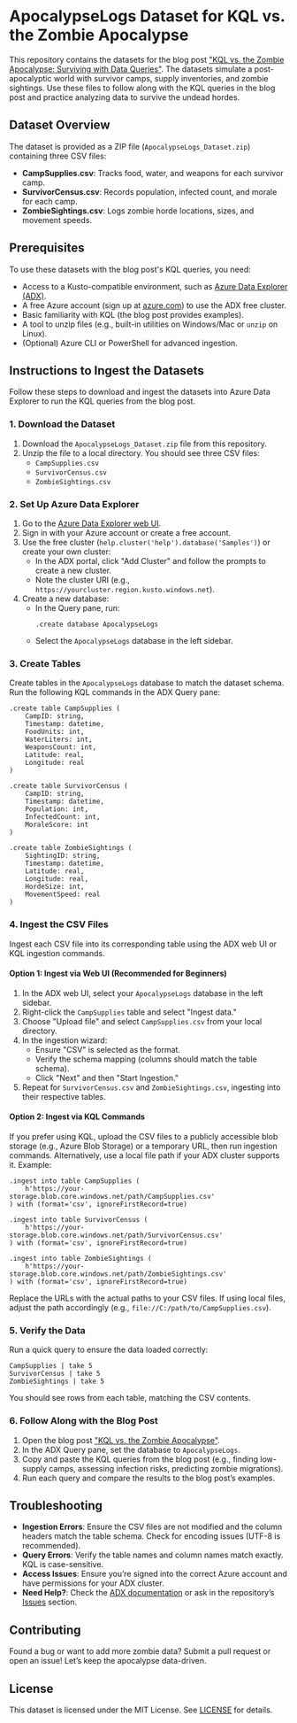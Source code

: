 # ApocalypseLogs Dataset for KQL vs. the Zombie Apocalypse

This repository contains the datasets for the blog post ["KQL vs. the Zombie Apocalypse: Surviving with Data Queries"](https://rodtrent.substack.com/p/kql-vs-the-zombie-apocalypse-surviving). The datasets simulate a post-apocalyptic world with survivor camps, supply inventories, and zombie sightings. Use these files to follow along with the KQL queries in the blog post and practice analyzing data to survive the undead hordes.

## Dataset Overview

The dataset is provided as a ZIP file (`ApocalypseLogs_Dataset.zip`) containing three CSV files:

- **CampSupplies.csv**: Tracks food, water, and weapons for each survivor camp.
- **SurvivorCensus.csv**: Records population, infected count, and morale for each camp.
- **ZombieSightings.csv**: Logs zombie horde locations, sizes, and movement speeds.

## Prerequisites

To use these datasets with the blog post's KQL queries, you need:

- Access to a Kusto-compatible environment, such as [Azure Data Explorer (ADX)](https://dataexplorer.azure.com/).
- A free Azure account (sign up at [azure.com](https://azure.com)) to use the ADX free cluster.
- Basic familiarity with KQL (the blog post provides examples).
- A tool to unzip files (e.g., built-in utilities on Windows/Mac or `unzip` on Linux).
- (Optional) Azure CLI or PowerShell for advanced ingestion.

## Instructions to Ingest the Datasets

Follow these steps to download and ingest the datasets into Azure Data Explorer to run the KQL queries from the blog post.

### 1. Download the Dataset

1. Download the `ApocalypseLogs_Dataset.zip` file from this repository.
2. Unzip the file to a local directory. You should see three CSV files:
   - `CampSupplies.csv`
   - `SurvivorCensus.csv`
   - `ZombieSightings.csv`

### 2. Set Up Azure Data Explorer

1. Go to the [Azure Data Explorer web UI](https://dataexplorer.azure.com/).
2. Sign in with your Azure account or create a free account.
3. Use the free cluster (`help.cluster('help').database('Samples')`) or create your own cluster:
   - In the ADX portal, click "Add Cluster" and follow the prompts to create a new cluster.
   - Note the cluster URI (e.g., `https://yourcluster.region.kusto.windows.net`).
4. Create a new database:
   - In the Query pane, run:
     ```kql
     .create database ApocalypseLogs
     ```
   - Select the `ApocalypseLogs` database in the left sidebar.

### 3. Create Tables

Create tables in the `ApocalypseLogs` database to match the dataset schema. Run the following KQL commands in the ADX Query pane:

```kql
.create table CampSupplies (
    CampID: string,
    Timestamp: datetime,
    FoodUnits: int,
    WaterLiters: int,
    WeaponsCount: int,
    Latitude: real,
    Longitude: real
)

.create table SurvivorCensus (
    CampID: string,
    Timestamp: datetime,
    Population: int,
    InfectedCount: int,
    MoraleScore: int
)

.create table ZombieSightings (
    SightingID: string,
    Timestamp: datetime,
    Latitude: real,
    Longitude: real,
    HordeSize: int,
    MovementSpeed: real
)
```

### 4. Ingest the CSV Files

Ingest each CSV file into its corresponding table using the ADX web UI or KQL ingestion commands.

#### Option 1: Ingest via Web UI (Recommended for Beginners)

1. In the ADX web UI, select your `ApocalypseLogs` database in the left sidebar.
2. Right-click the `CampSupplies` table and select "Ingest data."
3. Choose "Upload file" and select `CampSupplies.csv` from your local directory.
4. In the ingestion wizard:
   - Ensure "CSV" is selected as the format.
   - Verify the schema mapping (columns should match the table schema).
   - Click "Next" and then "Start Ingestion."
5. Repeat for `SurvivorCensus.csv` and `ZombieSightings.csv`, ingesting into their respective tables.

#### Option 2: Ingest via KQL Commands

If you prefer using KQL, upload the CSV files to a publicly accessible blob storage (e.g., Azure Blob Storage) or a temporary URL, then run ingestion commands. Alternatively, use a local file path if your ADX cluster supports it. Example:

```kql
.ingest into table CampSupplies (
    h'https://your-storage.blob.core.windows.net/path/CampSupplies.csv'
) with (format='csv', ignoreFirstRecord=true)

.ingest into table SurvivorCensus (
    h'https://your-storage.blob.core.windows.net/path/SurvivorCensus.csv'
) with (format='csv', ignoreFirstRecord=true)

.ingest into table ZombieSightings (
    h'https://your-storage.blob.core.windows.net/path/ZombieSightings.csv'
) with (format='csv', ignoreFirstRecord=true)
```

Replace the URLs with the actual paths to your CSV files. If using local files, adjust the path accordingly (e.g., `file://C:/path/to/CampSupplies.csv`).

### 5. Verify the Data

Run a quick query to ensure the data loaded correctly:

```kql
CampSupplies | take 5
SurvivorCensus | take 5
ZombieSightings | take 5
```

You should see rows from each table, matching the CSV contents.

### 6. Follow Along with the Blog Post

1. Open the blog post ["KQL vs. the Zombie Apocalypse"](https://rodtrent.substack.com/p/kql-vs-the-zombie-apocalypse-surviving).
2. In the ADX Query pane, set the database to `ApocalypseLogs`.
3. Copy and paste the KQL queries from the blog post (e.g., finding low-supply camps, assessing infection risks, predicting zombie migrations).
4. Run each query and compare the results to the blog post’s examples.

## Troubleshooting

- **Ingestion Errors**: Ensure the CSV files are not modified and the column headers match the table schema. Check for encoding issues (UTF-8 is recommended).
- **Query Errors**: Verify the table names and column names match exactly. KQL is case-sensitive.
- **Access Issues**: Ensure you’re signed into the correct Azure account and have permissions for your ADX cluster.
- **Need Help?**: Check the [ADX documentation](https://docs.microsoft.com/en-us/azure/data-explorer/) or ask in the repository’s [Issues](https://github.com/your-username/your-repo/issues) section.

## Contributing

Found a bug or want to add more zombie data? Submit a pull request or open an issue! Let’s keep the apocalypse data-driven.

## License

This dataset is licensed under the MIT License. See [LICENSE](LICENSE) for details.
